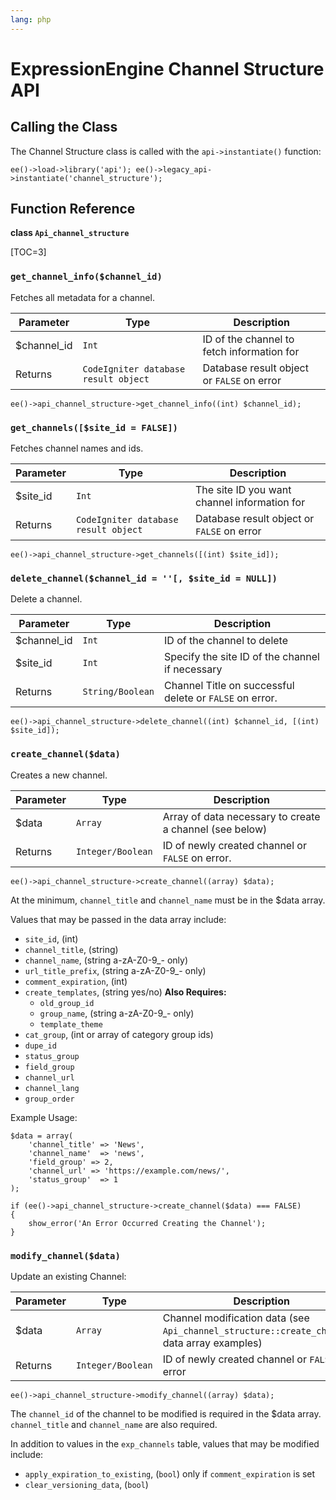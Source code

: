```yaml
---
lang: php
---
```


<!--
    This source file is part of the open source project
    ExpressionEngine User Guide (https://github.com/ExpressionEngine/ExpressionEngine-User-Guide)

    @link      https://expressionengine.com/
    @copyright Copyright (c) 2003-2019, EllisLab Corp. (https://ellislab.com)
    @license   https://expressionengine.com/license Licensed under Apache License, Version 2.0
-->

# ExpressionEngine Channel Structure API

## Calling the Class

The Channel Structure class is called with the `api->instantiate()` function:

    ee()->load->library('api'); ee()->legacy_api->instantiate('channel_structure');

## Function Reference

**class `Api_channel_structure`**

[TOC=3]

### `get_channel_info($channel_id)`

Fetches all metadata for a channel.

| Parameter    | Type                                 | Description                                |
| ------------ | ------------------------------------ | ------------------------------------------ |
| \$channel_id | `Int`                                | ID of the channel to fetch information for |
| Returns      | `CodeIgniter database result object` | Database result object or `FALSE` on error |

    ee()->api_channel_structure->get_channel_info((int) $channel_id);

### `get_channels([$site_id = FALSE])`

Fetches channel names and ids.

| Parameter | Type                                 | Description                                  |
| --------- | ------------------------------------ | -------------------------------------------- |
| \$site_id | `Int`                                | The site ID you want channel information for |
| Returns   | `CodeIgniter database result object` | Database result object or `FALSE` on error   |

    ee()->api_channel_structure->get_channels([(int) $site_id]);

### `delete_channel($channel_id = ''[, $site_id = NULL])`

Delete a channel.

| Parameter    | Type             | Description                                             |
| ------------ | ---------------- | ------------------------------------------------------- |
| \$channel_id | `Int`            | ID of the channel to delete                             |
| \$site_id    | `Int`            | Specify the site ID of the channel if necessary         |
| Returns      | `String/Boolean` | Channel Title on successful delete or `FALSE` on error. |

    ee()->api_channel_structure->delete_channel((int) $channel_id, [(int) $site_id]);

### `create_channel($data)`

Creates a new channel.

| Parameter | Type              | Description                                             |
| --------- | ----------------- | ------------------------------------------------------- |
| \$data    | `Array`           | Array of data necessary to create a channel (see below) |
| Returns   | `Integer/Boolean` | ID of newly created channel or `FALSE` on error.        |

    ee()->api_channel_structure->create_channel((array) $data);

At the minimum, `channel_title` and `channel_name` must be in the \$data array.

Values that may be passed in the data array include:

- `site_id`, (int)
- `channel_title`, (string)
- `channel_name`, (string a-zA-Z0-9\_- only)
- `url_title_prefix`, (string a-zA-Z0-9\_- only)
- `comment_expiration`, (int)
- `create_templates`, (string yes/no) **Also Requires:**
  - `old_group_id`
  - `group_name`, (string a-zA-Z0-9\_- only)
  - `template_theme`
- `cat_group`, (int or array of category group ids)
- `dupe_id`
- `status_group`
- `field_group`
- `channel_url`
- `channel_lang`
- `group_order`

Example Usage:

    $data = array(
        'channel_title' => 'News',
        'channel_name'  => 'news',
        'field_group' => 2,
        'channel_url' => 'https://example.com/news/',
        'status_group'  => 1
    );

    if (ee()->api_channel_structure->create_channel($data) === FALSE)
    {
        show_error('An Error Occurred Creating the Channel');
    }

### `modify_channel($data)`

Update an existing Channel:

| Parameter | Type              | Description                                                                                   |
| --------- | ----------------- | --------------------------------------------------------------------------------------------- |
| \$data    | `Array`           | Channel modification data (see `Api_channel_structure::create_channel`'s data array examples) |
| Returns   | `Integer/Boolean` | ID of newly created channel or `FALSE` on error                                               |

    ee()->api_channel_structure->modify_channel((array) $data);

The `channel_id` of the channel to be modified is required in the \$data array. `channel_title` and `channel_name` are also required.

In addition to values in the `exp_channels` table, values that may be modified include:

- `apply_expiration_to_existing`, (`bool`) only if `comment_expiration` is set
- `clear_versioning_data`, (`bool`)
